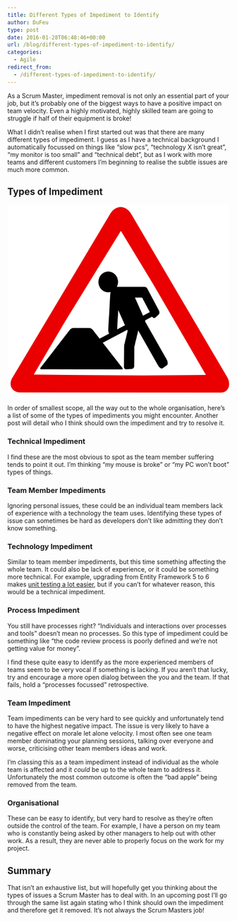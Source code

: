 ```yaml
---
title: Different Types of Impediment to Identify
author: DuFeu
type: post
date: 2016-01-28T06:48:46+00:00
url: /blog/different-types-of-impediment-to-identify/
categories:
  - Agile
redirect_from:
  - /different-types-of-impediment-to-identify/
---
```


As a Scrum Master, impediment removal is not only an essential part of your job, but it&#8217;s probably one of the biggest ways to have a positive impact on team velocity. Even a highly motivated, highly skilled team are going to struggle if half of their equipment is broke!

What I didn&#8217;t realise when I first started out was that there are many different types of impediment. I guess as I have a technical background I automatically focussed on things like &#8220;slow pcs&#8221;, &#8220;technology X isn&#8217;t great&#8221;, &#8220;my monitor is too small&#8221; and &#8220;technical debt&#8221;, but as I work with more teams and different customers I&#8217;m beginning to realise the subtle issues are much more common.

## Types of Impediment

![Different Types of Impediment to Identify](../../images/2016/01/RoadWorks.png "Different Types of Impediment to Identify")

In order of smallest scope, all the way out to the whole organisation, here&#8217;s a list of some of the types of impediments you might encounter. Another post will detail who I think should own the impediment and try to resolve it.

### Technical Impediment

I find these are the most obvious to spot as the team member suffering tends to point it out. I&#8217;m thinking &#8220;my mouse is broke&#8221; or &#8220;my PC won&#8217;t boot&#8221; types of things.

### Team Member Impediments

Ignoring personal issues, these could be an individual team members lack of experience with a technology the team uses. Identifying these types of issue can sometimes be hard as developers don&#8217;t like admitting they don&#8217;t know something.

### Technology Impediment

Similar to team member impediments, but this time something affecting the whole team. It could also be lack of experience, or it could be something more technical. For example, upgrading from Entity Framework 5 to 6 makes [unit testing a lot easier][1], but if you can&#8217;t for whatever reason, this would be a technical impediment.

### Process Impediment

You still have processes right? &#8220;Individuals and interactions over processes and tools&#8221; doesn&#8217;t mean no processes. So this type of impediment could be something like &#8220;the code review process is poorly defined and we&#8217;re not getting value for money&#8221;.

I find these quite easy to identify as the more experienced members of teams seem to be very vocal if something is lacking. If you aren&#8217;t that lucky, try and encourage a more open dialog between the you and the team. If that fails, hold a &#8220;processes focussed&#8221; retrospective.

### Team Impediment

Team impediments can be very hard to see quickly and unfortunately tend to have the highest negative impact. The issue is very likely to have a negative effect on morale let alone velocity. I most often see one team member dominating your planning sessions, talking over everyone and worse, criticising other team members ideas and work.

I&#8217;m classing this as a team impediment instead of individual as the whole team is affected and it _could_ be up to the whole team to address it. Unfortunately the most common outcome is often the &#8220;bad apple&#8221; being removed from the team.

### Organisational

These can be easy to identify, but very hard to resolve as they&#8217;re often outside the control of the team. For example, I have a person on my team who is constantly being asked by other managers to help out with other work. As a result, they are never able to properly focus on the work for my project.

## Summary

That isn&#8217;t an exhaustive list, but will hopefully get you thinking about the types of issues a Scrum Master has to deal with. In an upcoming post I&#8217;ll go through the same list again stating who I think should own the impediment and therefore get it removed. It&#8217;s not always the Scrum Masters job!

[1]: https://msdn.microsoft.com/en-gb/data/dn314429.aspx
